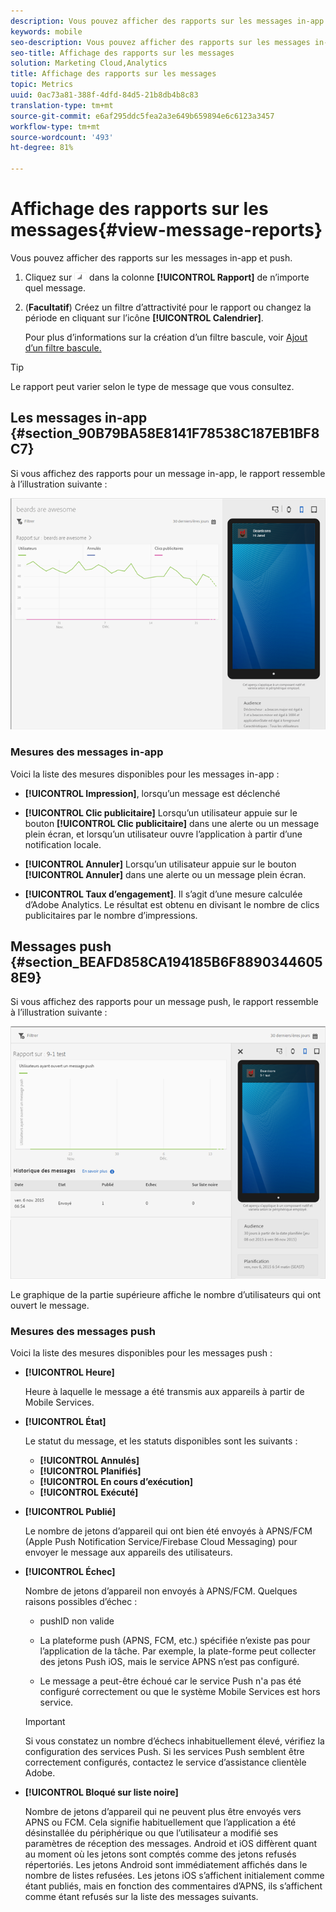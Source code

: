 ```yaml
---
description: Vous pouvez afficher des rapports sur les messages in-app et push.
keywords: mobile
seo-description: Vous pouvez afficher des rapports sur les messages in-app et push.
seo-title: Affichage des rapports sur les messages
solution: Marketing Cloud,Analytics
title: Affichage des rapports sur les messages
topic: Metrics
uuid: 0ac73a81-388f-4dfd-84d5-21b8db4b8c83
translation-type: tm+mt
source-git-commit: e6af295ddc5fea2a3e649b659894e6c6123a3457
workflow-type: tm+mt
source-wordcount: '493'
ht-degree: 81%

---
```



# Affichage des rapports sur les messages{#view-message-reports}

Vous pouvez afficher des rapports sur les messages in-app et push.

1. Cliquez sur ![l’icône rapport](assets/icon_report.png) dans la colonne **[!UICONTROL Rapport]** de n’importe quel message.
1. (**Facultatif**) Créez un filtre d’attractivité pour le rapport ou changez la période en cliquant sur l’icône **[!UICONTROL Calendrier]**.

   Pour plus d’informations sur la création d’un filtre bascule, voir [Ajout d’un filtre bascule.](/help/using/usage/reports-customize/t-sticky-filter.md)

>[!TIP]
>
>Le rapport peut varier selon le type de message que vous consultez.

## Les messages in-app {#section_90B79BA58E8141F78538C187EB1BF8C7}

Si vous affichez des rapports pour un message in-app, le rapport ressemble à l’illustration suivante :

![message de rapport](assets/report_message.png)

### Mesures des messages in-app

Voici la liste des mesures disponibles pour les messages in-app :

* **[!UICONTROL Impression]**, lorsqu’un message est déclenché

* **[!UICONTROL Clic publicitaire]** Lorsqu’un utilisateur appuie sur le bouton **[!UICONTROL Clic publicitaire]** dans une alerte ou un message plein écran, et lorsqu’un utilisateur ouvre l’application à partir d’une notification locale.

* **[!UICONTROL Annuler]** Lorsqu’un utilisateur appuie sur le bouton **[!UICONTROL Annuler]** dans une alerte ou un message plein écran.

* **[!UICONTROL Taux d’engagement]**. Il s’agit d’une mesure calculée d’Adobe Analytics. Le résultat est obtenu en divisant le nombre de clics publicitaires par le nombre d’impressions.

## Messages push {#section_BEAFD858CA194185B6F88903446058E9}

Si vous affichez des rapports pour un message push, le rapport ressemble à l’illustration suivante :

![message push](assets/report_message_push.png)

Le graphique de la partie supérieure affiche le nombre d’utilisateurs qui ont ouvert le message.

### Mesures des messages push

Voici la liste des mesures disponibles pour les messages push :

* **[!UICONTROL Heure]**

   Heure à laquelle le message a été transmis aux appareils à partir de Mobile Services.

* **[!UICONTROL État]**

   Le statut du message, et les statuts disponibles sont les suivants :

   * **[!UICONTROL Annulés]**
   * **[!UICONTROL Planifiés]**
   * **[!UICONTROL En cours d’exécution]**
   * **[!UICONTROL Exécuté]**

* **[!UICONTROL Publié]**

   Le nombre de jetons d’appareil qui ont bien été envoyés à APNS/FCM (Apple Push Notification Service/Firebase Cloud Messaging) pour envoyer le message aux appareils des utilisateurs.

* **[!UICONTROL Échec]**

   Nombre de jetons d’appareil non envoyés à APNS/FCM. Quelques raisons possibles d’échec :

   * pushID non valide

   * La plateforme push (APNS, FCM, etc.) spécifiée n’existe pas pour l’application de la tâche. Par exemple, la plate-forme peut collecter des jetons Push iOS, mais le service APNS n’est pas configuré.

   * Le message a peut-être échoué car le service Push n&#39;a pas été configuré correctement ou que le système Mobile Services est hors service.
   >[!IMPORTANT]
   >
   >Si vous constatez un nombre d’échecs inhabituellement élevé, vérifiez la configuration des services Push. Si les services Push semblent être correctement configurés, contactez le service d’assistance clientèle Adobe.

* **[!UICONTROL Bloqué sur liste noire]**

   Nombre de jetons d’appareil qui ne peuvent plus être envoyés vers APNS ou FCM. Cela signifie habituellement que l’application a été désinstallée du périphérique ou que l’utilisateur a modifié ses paramètres de réception des messages. Android et iOS diffèrent quant au moment où les jetons sont comptés comme des jetons refusés répertoriés. Les jetons Android sont immédiatement affichés dans le nombre de listes refusées. Les jetons iOS s’affichent initialement comme étant publiés, mais en fonction des commentaires d’APNS, ils s’affichent comme étant refusés sur la liste des messages suivants.

